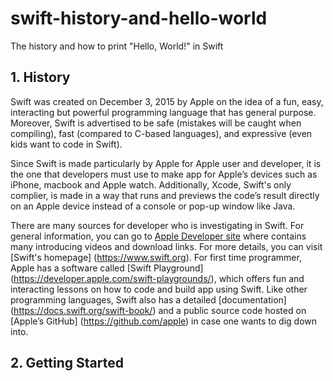 # swift-history-and-hello-world
The history and how to print "Hello, World!" in Swift

## 1. History

Swift was created on December 3, 2015 by Apple on the idea of a fun, easy, interacting but powerful programming language that has general purpose. Moreover, Swift is advertised to be safe (mistakes will be caught when compiling), fast (compared to C-based languages), and expressive (even kids want to code in Swift). 

Since Swift is made particularly by Apple for Apple user and developer, it is the one that developers must use to make app for Apple’s devices such as iPhone, macbook and Apple watch. Additionally, Xcode, Swift's only complier, is made in a way that runs and previews the code’s result directly on an Apple device instead of a console or pop-up window like Java.

There are many sources for developer who is investigating in Swift. For general information, you can go to [Apple Developer site](https://developer.apple.com/swift/) where contains many introducing videos and download links. For more details, you can visit [Swift's homepage] (https://www.swift.org). For first time programmer, Apple has a software called [Swift Playground] (https://developer.apple.com/swift-playgrounds/), which offers fun and interacting lessons on how to code and build app using Swift. Like other programming languages, Swift also has a detailed [documentation] (https://docs.swift.org/swift-book/) and a public source code hosted on [Apple’s GitHub] (https://github.com/apple) in case one wants to dig down into.


## 2. Getting Started
